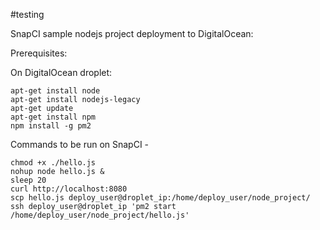 #testing


SnapCI sample nodejs project deployment to DigitalOcean:

Prerequisites:

On DigitalOcean droplet:

```
apt-get install node
apt-get install nodejs-legacy
apt-get update
apt-get install npm
npm install -g pm2
```

Commands to be run on SnapCI -

```
chmod +x ./hello.js
nohup node hello.js &
sleep 20
curl http://localhost:8080
scp hello.js deploy_user@droplet_ip:/home/deploy_user/node_project/
ssh deploy_user@droplet_ip 'pm2 start /home/deploy_user/node_project/hello.js'
```
